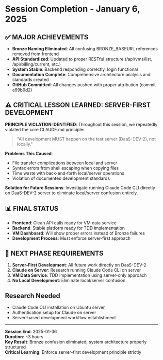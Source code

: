# Session Completion - January 6, 2025

## ✅ MAJOR ACHIEVEMENTS
- **Bronze Naming Eliminated**: All confusing BRONZE_BASEURL references removed from frontend
- **API Standardized**: Updated to proper RESTful structure (/api/vms/list, /api/billing/current, etc.)
- **System Stable**: Backend responding correctly, login functional
- **Documentation Complete**: Comprehensive architecture analysis and standards created
- **GitHub Committed**: All changes pushed with proper attribution (commit e99b9d2)

## ⚠️ CRITICAL LESSON LEARNED: SERVER-FIRST DEVELOPMENT

**PRINCIPLE VIOLATION IDENTIFIED**: Throughout this session, we repeatedly violated the core CLAUDE.md principle:

> "All development MUST happen on the test server (DaaS-DEV-2), not locally."

**Problems This Caused**:
- File transfer complications between local and server
- Syntax errors from shell escaping when copying files  
- Time waste with back-and-forth local/server operations
- Violation of documented development standards

**Solution for Future Sessions**:
Investigate running Claude Code CLI directly on DaaS-DEV-2 server to eliminate local/server confusion entirely.

## 📊 FINAL STATUS
- **Frontend**: Clean API calls ready for VM data service
- **Backend**: Stable platform ready for TDD implementation  
- **VM Dashboard**: Will show proper errors instead of Bronze failures
- **Development Process**: Must enforce server-first approach

## 🎯 NEXT PHASE REQUIREMENTS
1. **Server-First Development**: All future work directly on DaaS-DEV-2
2. **Claude on Server**: Research running Claude Code CLI on server
3. **VM Data Service**: TDD implementation using server-only approach
4. **No Local Development**: Eliminate local/server confusion

## Research Needed
- Claude Code CLI installation on Ubuntu server
- Authentication setup for Claude on server
- Server-based development workflow establishment

---
**Session End**: 2025-01-06  
**Duration**: ~3 hours  
**Key Result**: Bronze confusion eliminated, system architecture properly structured  
**Critical Learning**: Enforce server-first development principle strictly
